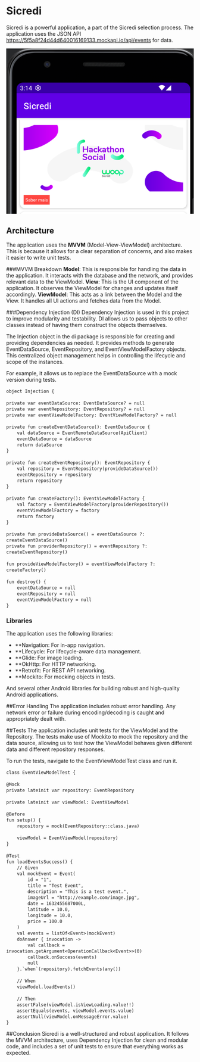 # Sicredi

Sicredi is a powerful application, a part of the Sicredi selection process. The application uses the JSON API https://5f5a8f24d44d640016169133.mockapi.io/api/events for data.

![](Assets/welcome.png) 

## Architecture

The application uses the **MVVM** (Model-View-ViewModel) architecture. This is because it allows for a clear separation of concerns, and also makes it easier to write unit tests.

###MVVM Breakdown
**Model**: This is responsible for handling the data in the application. It interacts with the database and the network, and provides relevant data to the ViewModel.
**View**: This is the UI component of the application. It observes the ViewModel for changes and updates itself accordingly.
**ViewModel**: This acts as a link between the Model and the View. It handles all UI actions and fetches data from the Model.

###Dependency Injection (DI)
Dependency Injection is used in this project to improve modularity and testability. DI allows us to pass objects to other classes instead of having them construct the objects themselves.

The Injection object in the di package is responsible for creating and providing dependencies as needed. It provides methods to generate EventDataSource, EventRepository, and EventViewModelFactory objects. This centralized object management helps in controlling the lifecycle and scope of the instances.

For example, it allows us to replace the EventDataSource with a mock version during tests.

    object Injection {

    private var eventDataSource: EventDataSource? = null
    private var eventRepository: EventRepository? = null
    private var eventViewModelFactory: EventViewModelFactory? = null

    private fun createEventDataSource(): EventDataSource {
        val dataSource = EventRemoteDataSource(ApiClient)
        eventDataSource = dataSource
        return dataSource
    }

    private fun createEventRepository(): EventRepository {
        val repository = EventRepository(provideDataSource())
        eventRepository = repository
        return repository
    }

    private fun createFactory(): EventViewModelFactory {
        val factory = EventViewModelFactory(providerRepository())
        eventViewModelFactory = factory
        return factory
    }

    private fun provideDataSource() = eventDataSource ?: createEventDataSource()
    private fun providerRepository() = eventRepository ?: createEventRepository()

    fun provideViewModelFactory() = eventViewModelFactory ?: createFactory()

    fun destroy() {
        eventDataSource = null
        eventRepository = null
        eventViewModelFactory = null
    }


### Libraries

The application uses the following libraries:

* **Navigation: For in-app navigation.
* **Lifecycle: For lifecycle-aware data management.
* **Glide: For image loading.
* **OkHttp: For HTTP networking.
* **Retrofit: For REST API networking.
* **Mockito: For mocking objects in tests.

And several other Android libraries for building robust and high-quality Android applications.


##Error Handling
The application includes robust error handling. Any network error or failure during encoding/decoding is caught and appropriately dealt with.

##Tests
The application includes unit tests for the ViewModel and the Repository. The tests make use of Mockito to mock the repository and the data source, allowing us to test how the ViewModel behaves given different data and different repository responses.
    
To run the tests, navigate to the EventViewModelTest class and run it.

    class EventViewModelTest {

    @Mock
    private lateinit var repository: EventRepository

    private lateinit var viewModel: EventViewModel

    @Before
    fun setup() {
        repository = mock(EventRepository::class.java)

        viewModel = EventViewModel(repository)
    }

    @Test
    fun loadEventsSuccess() {
        // Given
        val mockEvent = Event(
            id = "1",
            title = "Test Event",
            description = "This is a test event.",
            imageUrl = "http://example.com/image.jpg",
            date = 1632455687000L,
            latitude = 10.0,
            longitude = 10.0,
            price = 100.0
        )
        val events = listOf<Event>(mockEvent)
        doAnswer { invocation ->
            val callback = invocation.getArgument<OperationCallback<Event>>(0)
            callback.onSuccess(events)
            null
        }.`when`(repository).fetchEvents(any())

        // When
        viewModel.loadEvents()

        // Then
        assertFalse(viewModel.isViewLoading.value!!)
        assertEquals(events, viewModel.events.value)
        assertNull(viewModel.onMessageError.value)
    }




##Conclusion
Sicredi is a well-structured and robust application. It follows the MVVM architecture, uses Dependency Injection for clean and modular code, and includes a set of unit tests to ensure that everything works as expected.
